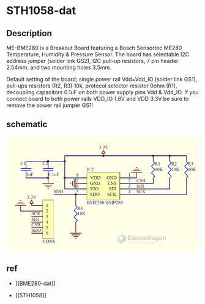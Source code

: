 
# STH1058-dat

## Description

ME-BME280 is a Breakout Board featuring a Bosch Sensortec ME280 Temperature, Humidity & Pressure Sensor. 
The board has selectable I2C address jumper (solder link GS2), I2C pull-up resistors, 7 pin header 2.54mm, and two mounting holes 3.5mm.

Default setting of the board; single power rail Vdd=Vdd_IO (solder link GS1), pull-ups resistors (R2, R3) 10k, protocol selector resistor 0ohm (R1), decoupling capacitors 0.1uF on both power supply pins Vdd & Vdd_IO.
If you connect board to both power rails VDD_IO 1.8V and VDD 3.3V be sure to remove the power rail jumper GS1!

## schematic 

![](2024-03-25-14-54-09.png)

## ref 

- [[BME280-dat]]

- [[STH1058]]